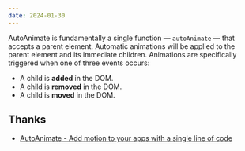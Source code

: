 ```yaml
---
date: 2024-01-30
---
```



AutoAnimate is fundamentally a single function — `autoAnimate` — that accepts a parent element. Automatic animations will be applied to the parent element and its immediate children. Animations are specifically triggered when one of three events occurs:

- A child is **added** in the DOM.
- A child is **removed** in the DOM.
- A child is **moved** in the DOM.

## Thanks

- [AutoAnimate - Add motion to your apps with a single line of code](https://auto-animate.formkit.com/#installation) 